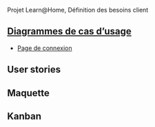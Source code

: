 Projet Learn@Home, Définition des besoins client

## [Diagrammes de cas d’usage](https://github.com/mb47000/BrousseMichel_10_16032022/wiki/Diagrammes-de-cas-d'usage)
* [Page de connexion](https://github.com/mb47000/BrousseMichel_10_16032022/wiki/Diagrammes-de-cas-d'usage#page-de-connexion)
## User stories

## Maquette

## Kanban
